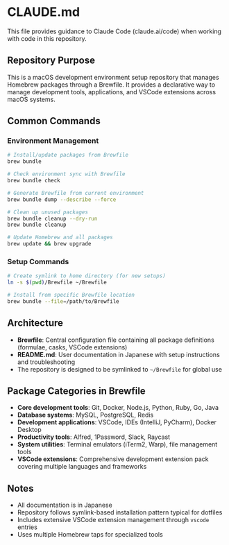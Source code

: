 # CLAUDE.md

This file provides guidance to Claude Code (claude.ai/code) when working with code in this repository.

## Repository Purpose

This is a macOS development environment setup repository that manages Homebrew packages through a Brewfile. It provides a declarative way to manage development tools, applications, and VSCode extensions across macOS systems.

## Common Commands

### Environment Management
```bash
# Install/update packages from Brewfile
brew bundle

# Check environment sync with Brewfile
brew bundle check

# Generate Brewfile from current environment
brew bundle dump --describe --force

# Clean up unused packages
brew bundle cleanup --dry-run
brew bundle cleanup

# Update Homebrew and all packages
brew update && brew upgrade
```

### Setup Commands
```bash
# Create symlink to home directory (for new setups)
ln -s $(pwd)/Brewfile ~/Brewfile

# Install from specific Brewfile location
brew bundle --file=/path/to/Brewfile
```

## Architecture

- **Brewfile**: Central configuration file containing all package definitions (formulae, casks, VSCode extensions)
- **README.md**: User documentation in Japanese with setup instructions and troubleshooting
- The repository is designed to be symlinked to `~/Brewfile` for global use

## Package Categories in Brewfile

- **Core development tools**: Git, Docker, Node.js, Python, Ruby, Go, Java
- **Database systems**: MySQL, PostgreSQL, Redis  
- **Development applications**: VSCode, IDEs (IntelliJ, PyCharm), Docker Desktop
- **Productivity tools**: Alfred, 1Password, Slack, Raycast
- **System utilities**: Terminal emulators (iTerm2, Warp), file management tools
- **VSCode extensions**: Comprehensive development extension pack covering multiple languages and frameworks

## Notes

- All documentation is in Japanese
- Repository follows symlink-based installation pattern typical for dotfiles
- Includes extensive VSCode extension management through `vscode` entries
- Uses multiple Homebrew taps for specialized tools